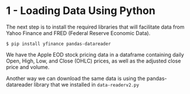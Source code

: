 # 1 - Loading Data Using Python

The next step is to install the required libraries that will facilitate data from Yahoo Finance and FRED (Federal Reserve Economic Data).

` $ pip install yfinance pandas-datareader `

We have the Apple EOD stock pricing data in a dataframe containing daily Open, High, Low, and Close (OHLC) prices, as well as the adjusted close price and volume.

Another way we can download the same data is using the pandas-datareader library that we installed in ` data-readerv2.py `

